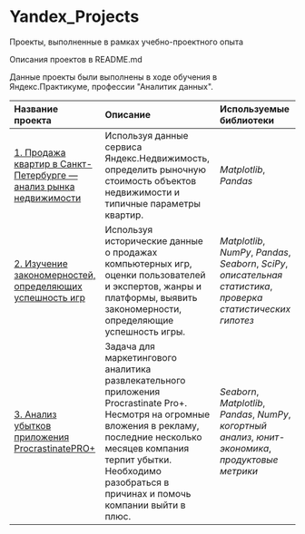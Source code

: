 # Yandex_Projects
Проекты, выполненные в рамках учебно-проектного опыта

Описания проектов в README.md

Данные проекты были выполнены в ходе обучения в Яндекс.Практикуме, профессии "Аналитик данных".

| Название проекта | Описание | Используемые библиотеки |
| :---------------------- | :---------------------- | :---------------------- |
| [1. Продажа квартир в Санкт-Петербурге — анализ рынка недвижимости](https://github.com/BrendUser/Yandex_Projects/blob/main/real_estate.ipynb)| Используя данные сервиса Яндекс.Недвижимость, определить рыночную стоимость объектов недвижимости и типичные параметры квартир. | *Matplotlib*, *Pandas*|
| [2. Изучение закономерностей, определяющих успешность игр](https://github.com/BrendUser/Yandex_Projects/blob/main/games.ipynb)| Используя исторические данные о продажах компьютерных игр, оценки пользователей и экспертов, жанры и платформы, выявить закономерности, определяющие успешность игры.  | *Matplotlib*, *NumPy*, *Pandas*, *Seaborn*, *SciPy*, *описательная статистика*, *проверка статистических гипотез* |
| [3. Анализ убытков приложения ProcrastinatePRO+](https://github.com/BrendUser/Yandex_Projects/blob/main/Procrastinate%20Pro%2B.ipynb)| Задача для маркетингового аналитика развлекательного приложения Procrastinate Pro+. Несмотря на огромные вложения в рекламу, последние несколько месяцев компания терпит убытки. Необходимо разобраться в причинах и помочь компании выйти в плюс. | *Seaborn*, *Matplotlib*, *Pandas*, *NumPy*, *когортный анализ*, *юнит-экономика*, *продуктовые метрики* |
